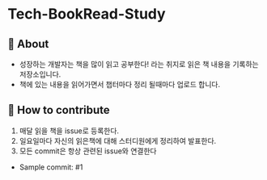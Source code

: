 # Tech-BookRead-Study

## 📔 About
 * 성장하는 개발자는 책을 많이 읽고 공부한다! 라는 취지로 읽은 책 내용을 기록하는 저장소입니다.
 * 책에 있는 내용을 읽어가면서 챕터마다 정리 될때마다 업로드 합니다.

## 📄 How to contribute
 1. 매달 읽을 책을 issue로 등록한다.
 2. 일요일마다 자신의 읽은책에 대해 스터디원에게 정리하여 발표한다.
 3. 모든 commit은 항상 관련된 issue와 연결한다
   - Sample commit: #1
